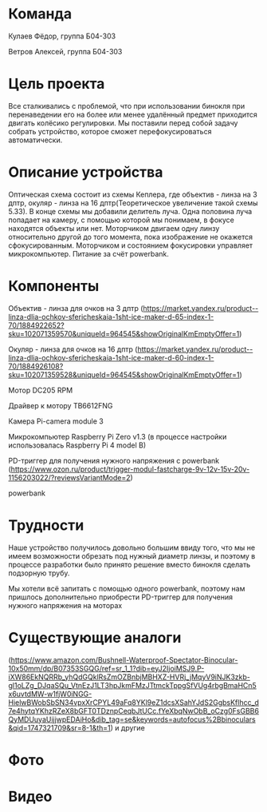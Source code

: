 # Команда
Кулаев Фёдор, группа Б04-303 

Ветров Алексей, группа Б04-303


# Цель проекта
Все сталкивались с проблемой, что при использовании бинокля при перенаведении его на более или менее удалённый предмет приходится двигать колёсико регулировки. Мы поставили перед собой задачу собрать устройство, которое сможет перефокусироваться автоматически. 


# Описание устройства
Оптическая схема состоит из схемы Кеплера, где объектив - линза на 3 дптр, окуляр - линза на 16 дптр(Теоретическое увеличение такой схемы 5.33). В конце схемы мы добавили делитель луча. Одна половина луча попадает на камеру, с помощью которой мы понимаем, в фокусе находятся объекты или нет. Моторчиком двигаем одну линзу относительно другой до того момента, пока изображение не окажется сфокусированным. Моторчиком и состоянием фокусировки управляет микрокомпьютер. Питание за счёт powerbank.


# Компоненты
Объектив - линза для очков на 3 дптр (https://market.yandex.ru/product--linza-dlia-ochkov-sfericheskaia-1sht-ice-maker-d-65-index-1-70/1884922652?sku=102071359570&uniqueId=964545&showOriginalKmEmptyOffer=1)

Окуляр - линза для очков на 16 дптр (https://market.yandex.ru/product--linza-dlia-ochkov-sfericheskaia-1sht-ice-maker-d-60-index-1-70/1884926108?sku=102071359528&uniqueId=964545&showOriginalKmEmptyOffer=1)

Мотор DC205 RPM 

Драйвер к мотору TB6612FNG

Камера Pi-camera module 3

Микрокомпьютер Raspberry Pi Zero v1.3 (в процессе настройки использовалась Raspberry Pi 4 model B)

PD-триггер для получения нужного напряжения с powerbank (https://www.ozon.ru/product/trigger-modul-fastcharge-9v-12v-15v-20v-1156203022/?reviewsVariantMode=2)

powerbank


# Трудности 
Наше устройство получилось довольно большим ввиду того, что мы не имеем возможности обрезать под нужный диаметр линзы, и поэтому в процессе разработки было принято решение вместо бинокля сделать подзорную трубу.

Мы хотели всё запитать с помощью одного powerbank, поэтому нам пришлось дополнительно приобрести PD-триггер для получения нужного напряжения на моторах


# Существующие аналоги
(https://www.amazon.com/Bushnell-Waterproof-Spectator-Binocular-10x50mm/dp/B07353SGQG/ref=sr_1_1?dib=eyJ2IjoiMSJ9.P-iXW86EkNQRRb_yhQdGQklRsZmOZBnbjMBHXZ-HVRj_jMqyV9iNJK3zkb-gl1oLZg_DJqaSQu_VtnEzJ1LT3hpJkmFMzJTtmckTppgSfVUg4rbgBmaHCn5x6uvtdMW-w1fjW0iNGG-HielwBWobSbSN34vpxXrCPYL49aFq8YKl9eZ1dcsXSahYJdS2GgbsKflhcc_d7e4hytqYKhzRZeX8bGFT0TDznpCeqbJtUCc.fYeXbqNwObB_oCzg0FsGBB6QyMDUuyaUijjwpEDAiHo&dib_tag=se&keywords=autofocus%2Bbinoculars&qid=1747321709&sr=8-1&th=1) и другие


# Фото


# Видео
